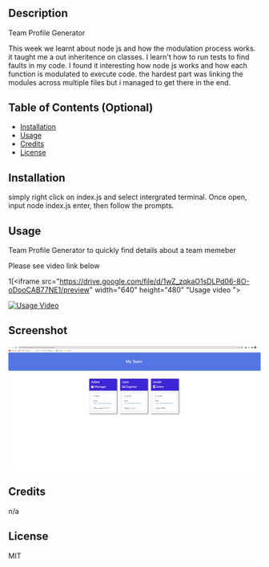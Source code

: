 # <Team Profile Generator>

## Description

Team Profile Generator

This week we learnt about node js and how the modulation process works. it taught me a out inheritence on classes. I learn't how to run tests to find faults in my code.
I found it interesting how node js works and how each function is modulated to execute code. the hardest part was linking the modules across multiple files but i managed to get there in the end.

## Table of Contents (Optional)

- [Installation](#installation)
- [Usage](#usage)
- [Credits](#credits)
- [License](#license)

## Installation

simply right click on index.js and select intergrated terminal. Once open, input node index.js enter, then follow the prompts.

## Usage

Team Profile Generator to quickly find details about a team memeber

Please see video link below

1[<iframe src="https://drive.google.com/file/d/1wZ_zqkaO1sDLPd06-8O-oDooCAB77NE1/preview" width="640" height="480" "Usage video "></iframe>

[![Usage Video]({image-url})]({https://drive.google.com/file/d/1wZ_zqkaO1sDLPd06-8O-oDooCAB77NE1/preview} "Usage Video")

## Screenshot


![Team Profile Generator](Team%20Profile%20Generator.png)


## Credits

n/a

## License

MIT
